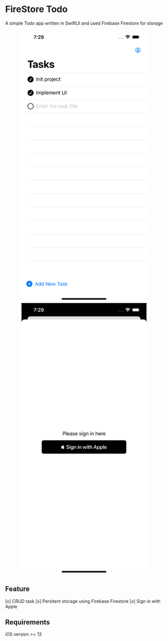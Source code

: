 # FireStore Todo

A simple Todo app written in SwiftUI and used Firebase Firestore for storage

<p align="center">
	<img width="400" src="misc/1.png">
    <img width="400" src="misc/2.png">
</p>

## Feature

[x] CRUD task
[x] Persitent storage using Firebase Firestore
[x] Sign in with Apple

## Requirements
iOS version >= 13